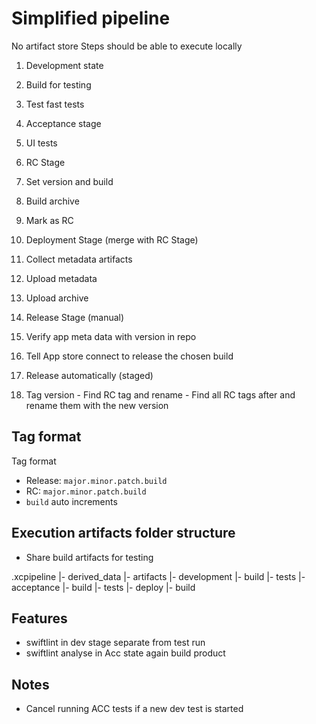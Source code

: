 # Simplified pipeline

No artifact store
Steps should be able to execute locally

1. Development state
  1. Build for testing
  2. Test fast tests
2. Acceptance stage
  1. UI tests
3. RC Stage
  1. Set version and build
  1. Build archive
  2. Mark as RC
   
4. Deployment Stage (merge with RC Stage)
  1. Collect metadata artifacts
  2. Upload metadata
  3. Upload archive

5. Release Stage (manual)
  1. Verify app meta data with version in repo
  2. Tell App store connect to release the chosen build
  3. Release automatically (staged)
  4. Tag version
    - Find RC tag and rename
    - Find all RC tags after and rename them with the new version

## Tag format

Tag format
- Release: `major.minor.patch.build`
- RC: `major.minor.patch.build`
- `build` auto increments

## Execution artifacts folder structure

* Share build artifacts for testing

.xcpipeline
  |- derived_data
  |- artifacts
    |- development
        |- build
        |- tests
    |- acceptance
        |- build
        |- tests
    |- deploy
        |- build

## Features

* swiftlint in dev stage separate from test run
* swiftlint analyse in Acc state again build product

## Notes

* Cancel running ACC tests if a new dev test is started

